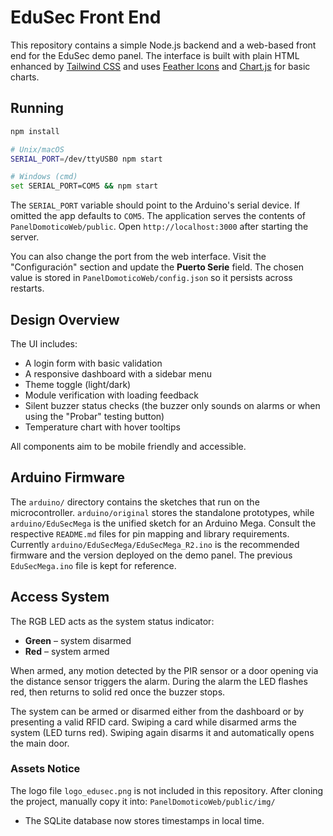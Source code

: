 # EduSec Front End

This repository contains a simple Node.js backend and a web-based front end for the EduSec demo panel. The interface is built with plain HTML enhanced by [Tailwind CSS](https://tailwindcss.com/) and uses [Feather Icons](https://feathericons.com/) and [Chart.js](https://www.chartjs.org/) for basic charts.

## Running

```bash
npm install

# Unix/macOS
SERIAL_PORT=/dev/ttyUSB0 npm start

# Windows (cmd)
set SERIAL_PORT=COM5 && npm start
```
The `SERIAL_PORT` variable should point to the Arduino's serial device. If
omitted the app defaults to `COM5`. The application serves the contents of
`PanelDomoticoWeb/public`. Open `http://localhost:3000` after starting the
server.

You can also change the port from the web interface. Visit the "Configuración"
section and update the **Puerto Serie** field. The chosen value is stored in
`PanelDomoticoWeb/config.json` so it persists across restarts.

## Design Overview

The UI includes:

- A login form with basic validation
- A responsive dashboard with a sidebar menu
- Theme toggle (light/dark)
- Module verification with loading feedback
- Silent buzzer status checks (the buzzer only sounds on alarms or when
  using the "Probar" testing button)
- Temperature chart with hover tooltips


All components aim to be mobile friendly and accessible.

## Arduino Firmware

The `arduino/` directory contains the sketches that run on the microcontroller.
`arduino/original` stores the standalone prototypes, while
`arduino/EduSecMega` is the unified sketch for an Arduino Mega. Consult the
respective `README.md` files for pin mapping and library requirements.
Currently `arduino/EduSecMega/EduSecMega_R2.ino` is the recommended firmware and the version deployed on the demo panel. The previous `EduSecMega.ino` file is kept for reference.

## Access System

The RGB LED acts as the system status indicator:

- **Green** – system disarmed
- **Red** – system armed

When armed, any motion detected by the PIR sensor or a door opening via the distance sensor triggers the alarm. During the alarm the LED flashes red, then returns to solid red once the buzzer stops.

The system can be armed or disarmed either from the dashboard or by presenting a valid RFID card. Swiping a card while disarmed arms the system (LED turns red). Swiping again disarms it and automatically opens the main door.

### Assets Notice
The logo file `logo_edusec.png` is not included in this repository.
After cloning the project, manually copy it into:
`PanelDomoticoWeb/public/img/`
- The SQLite database now stores timestamps in local time.

